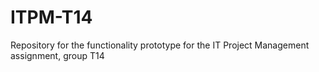 # ITPM-T14
Repository for the functionality prototype for the IT Project Management assignment, group T14
